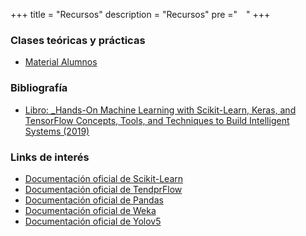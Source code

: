+++
title = "Recursos"
description = "Recursos"
pre ="<i class='fa fa-book' style='vertical-align:middle;margin:0px 5px'></i> "
+++

### Clases teóricas y prácticas

* [Material Alumnos](https://drive.google.com/drive/folders/16WyWC1HBv2dLF3rPTlhrK0OXw3G3hbhh?usp=sharing)

### Bibliografía

* [Libro: _Hands-On Machine Learning with Scikit-Learn, Keras, and TensorFlow Concepts, Tools, and Techniques to Build Intelligent Systems (2019)](https://www.oreilly.com/library/view/hands-on-machine-learning/9781492032632/)

### Links de interés

* [Documentación oficial de Scikit-Learn](https://scikit-learn.org/stable/user_guide.html)
* [Documentación oficial de TendprFlow](https://www.tensorflow.org/api_docs)
* [Documentación oficial de Pandas](https://pandas.pydata.org/docs/)
* [Documentación oficial de Weka](https://waikato.github.io/weka-wiki/documentation/)
* [Documentación oficial de Yolov5](https://docs.ultralytics.com/)
